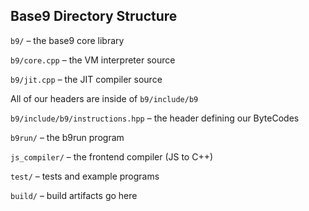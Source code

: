 ## Base9 Directory Structure 

`b9/` – the base9 core library

`b9/core.cpp` – the VM interpreter source

`b9/jit.cpp` – the JIT compiler source

All of our headers are inside of `b9/include/b9`

`b9/include/b9/instructions.hpp` – the header defining our ByteCodes

`b9run/` – the b9run program

`js_compiler/` – the frontend compiler (JS to C++)

`test/` – tests and example programs

`build/` – build artifacts go here



